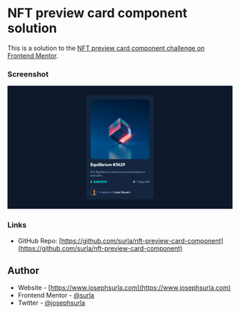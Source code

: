 # NFT preview card component solution

This is a solution to the [NFT preview card component challenge on Frontend Mentor](https://www.frontendmentor.io/challenges/nft-preview-card-component-SbdUL_w0U).

### Screenshot

![](./screenshot.png)

### Links

- GitHub Repo: [https://github.com/surla/nft-preview-card-component](https://github.com/surla/nft-preview-card-component)

## Author

- Website - [https://www.josephsurla.com](https://www.josephsurla.com)
- Frontend Mentor - [@surla](https://www.frontendmentor.io/profile/surla)
- Twitter - [@josephsurla](https://www.twitter.com/josephsurla)
